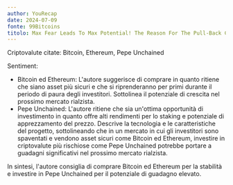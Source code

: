 ```yaml
---
author: YouRecap
date: 2024-07-09
fonte: 99Bitcoins
titolo: Max Fear Leads To Max Potential! The Reason For The Pull-Back Could Lead This Token To Soar Higher!
---
```


Criptovalute citate: Bitcoin, Ethereum, Pepe Unchained

Sentiment:
- Bitcoin ed Ethereum: L'autore suggerisce di comprare in quanto ritiene che siano asset più sicuri e che si riprenderanno per primi durante il periodo di paura degli investitori. Sottolinea il potenziale di crescita nel prossimo mercato rialzista.
- Pepe Unchained: L'autore ritiene che sia un'ottima opportunità di investimento in quanto offre alti rendimenti per lo staking e potenziale di apprezzamento del prezzo. Descrive la tecnologia e le caratteristiche del progetto, sottolineando che in un mercato in cui gli investitori sono spaventati e vendono asset sicuri come Bitcoin ed Ethereum, investire in criptovalute più rischiose come Pepe Unchained potrebbe portare a guadagni significativi nel prossimo mercato rialzista.

In sintesi, l'autore consiglia di comprare Bitcoin ed Ethereum per la stabilità e investire in Pepe Unchained per il potenziale di guadagno elevato.
